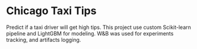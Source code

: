 # Chicago Taxi Tips

Predict if a taxi driver will get high tips. This project use custom Scikit-learn pipeline and LightGBM for modeling. W&B was used for experiments tracking, and artifacts logging.